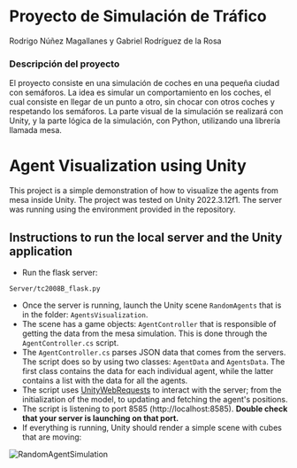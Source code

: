 # Proyecto de Simulación de Tráfico

Rodrigo Núñez Magallanes
y
Gabriel Rodríguez de la Rosa

### Descripción del proyecto

El proyecto consiste en una simulación de coches en una pequeña ciudad con semáforos. La idea es simular un comportamiento en los coches, el cual consiste en llegar de un punto a otro, sin chocar con otros coches y respetando los semáforos. La parte visual de la simulación se realizará con Unity, y la parte lógica de la simulación, con Python, utilizando una librería llamada mesa.

# Agent Visualization using Unity

This project is a simple demonstration of how to visualize the agents from mesa inside Unity. The project was tested on Unity 2022.3.12f1. The server was running using the environment provided in the repository.

## Instructions to run the local server and the Unity application

-  Run the flask server:

```
Server/tc2008B_flask.py
```

- Once the server is running, launch the Unity scene ```RandomAgents``` that is in the folder: ```AgentsVisualization```.
- The scene has a game objects: ```AgentController``` that is responsible of getting the data from the mesa simulation. This is done through the ```AgentController.cs``` script.
- The ````AgentController.cs```` parses JSON data that comes from the servers. The script does so by using two classes: ```AgentData``` and ```AgentsData```. The first class contains the data for each individual agent, while the latter contains a list with the data for all the agents.
- The script uses [UnityWebRequests](https://docs.unity3d.com/ScriptReference/Networking.UnityWebRequest.html) to interact with the server; from the initialization of the model, to updating and fetching the agent's positions.
- The script is listening to port 8585 (http://localhost:8585). **Double check that your server is launching on that port.**
- If everything is running, Unity should render a simple scene with cubes that are moving:

![RandomAgentSimulation](/docs/Images/Random_agent_simulation.png)
